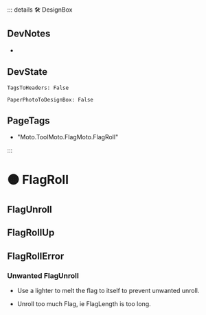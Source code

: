 ::: details 🛠 <dev>DesignBox</dev> 

## DevNotes
- 

## DevState

`TagsToHeaders: False`

`PaperPhotoToDesignBox: False`

<h2>PageTags</h2>

- "Moto.ToolMoto.FlagMoto.FlagRoll"

:::

# 🟠 <moto>FlagRoll</moto>

## FlagUnroll

## FlagRollUp


## FlagRollError

### Unwanted FlagUnroll
- Use a lighter to melt the flag to itself to prevent unwanted unroll.

- Unroll too much Flag, ie FlagLength is too long.